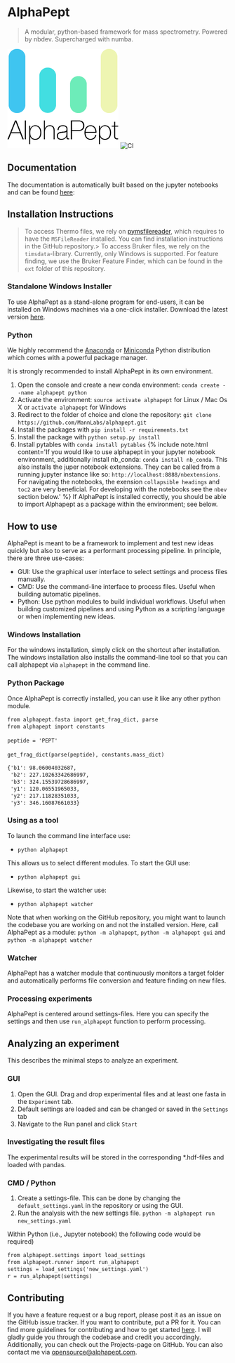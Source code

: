 # AlphaPept
> A modular, python-based framework for mass spectrometry. Powered by nbdev. Supercharged with numba.


![](nbs\images\alphapept_logo.png)
![CI](https://github.com/MannLabs/alphapept/workflows/CI/badge.svg)

## Documentation

The documentation is automatically built based on the jupyter notebooks and can be found [here](https://mannlabs.github.io/alphapept/):

## Installation Instructions
> To access Thermo files, we rely on [pymsfilereader](https://github.com/frallain/pymsfilereader), which requires to have the `MSFileReader` installed. You can find installation instructions in the GitHub repository.> To access Bruker files, we rely on the `timsdata`-library. Currently, only Windows is supported. For feature finding, we use the Bruker Feature Finder, which can be found in the `ext` folder of this repository.

### Standalone Windows Installer
To use AlphaPept as a stand-alone program for end-users, it can be installed on Windows machines via a one-click installer. Download the latest version [here](http://alphapept.org).

### Python

We highly recommend the [Anaconda](https://www.anaconda.com) or [Miniconda](https://docs.conda.io/en/latest/miniconda.html) Python distribution which comes with a powerful package manager.

It is strongly recommended to install AlphaPept in its own environment.
1. Open the console and create a new conda environment: `conda create --name alphapept python`
2. Activate the environment: `source activate alphapept` for Linux / Mac Os X or `activate alphapept` for Windows
2. Redirect to the folder of choice and clone the repository: `git clone https://github.com/MannLabs/alphapept.git`
3. Install the packages with `pip install -r requirements.txt`
4. Install the package with `python setup.py install`
5. Install pytables with `conda install pytables`
{% include note.html content='If you would like to use alphapept in your jupyter notebook environment, additionally install nb_conda: `conda install nb_conda`. This also installs the juper notebook extensions. They can be called from a running jupyter instance like so: `http://localhost:8888/nbextensions`. For navigating the notebooks, the exension `collapsible headings` and `toc2` are very beneficial. For developing with the notebooks see the `nbev` section below.' %}
If AlphaPept is installed correctly, you should be able to import Alphapept as a package within the environment; see below.

## How to use

AlphaPept is meant to be a framework to implement and test new ideas quickly but also to serve as a performant processing pipeline. In principle, there are three use-cases:

* GUI: Use the graphical user interface to select settings and process files manually.
* CMD: Use the command-line interface to process files. Useful when building automatic pipelines.
* Python: Use python modules to build individual workflows. Useful when building customized pipelines and using Python as a scripting language or when implementing new ideas. 

### Windows Installation

For the windows installation, simply click on the shortcut after installation. The windows installation also installs the command-line tool so that you can call alphapept via `alphapept` in the command line.

### Python Package

Once AlphaPept is correctly installed, you can use it like any other python module.

```
from alphapept.fasta import get_frag_dict, parse
from alphapept import constants

peptide = 'PEPT'

get_frag_dict(parse(peptide), constants.mass_dict)
```




    {'b1': 98.06004032687,
     'b2': 227.10263342686997,
     'b3': 324.15539728686997,
     'y1': 120.06551965033,
     'y2': 217.11828351033,
     'y3': 346.16087661033}



### Using as a tool

To launch the command line interface use:
* `python alphapept`

This allows us to select different modules. To start the GUI use:
* `python alphapept gui`

Likewise, to start the watcher use:
* `python alphapept watcher`

Note that when working on the GitHub repository, you might want to launch the codebase you are working on and not the installed version. Here, call AlphaPept as a module: `python -m alphapept`, `python -m alphapept gui` and `python -m alphapept watcher`

### Watcher
AlphaPept has a watcher module that continuously monitors a target folder and automatically performs file conversion and feature finding on new files.

### Processing experiments

AlphaPept is centered around settings-files. Here you can specify the settings and then use `run_alphapept` function to perform processing.

## Analyzing an experiment
This describes the minimal steps to analyze an experiment.

### GUI

1. Open the GUI. Drag and drop experimental files and at least one fasta in the `Experiment` tab. 
2. Default settings are loaded and can be changed or saved in the `Settings` tab
3. Navigate to the Run panel and click `Start`

### Investigating the result files
The experimental results will be stored in the corresponding *.hdf-files and loaded with pandas. 

### CMD / Python
1. Create a settings-file. This can be done by changing the `default_settings.yaml` in the repository or using the GUI.
2. Run the analysis with the new settings file. `python -m alphapept run new_settings.yaml`

Within Python (i.e., Jupyter notebook) the following code would be required)
```
from alphapept.settings import load_settings
from alphapept.runner import run_alphapept
settings = load_settings('new_settings.yaml')
r = run_alphapept(settings)
```

## Contributing
If you have a feature request or a bug report, please post it as an issue on the GitHub issue tracker. If you want to contribute, put a PR for it. You can find more guidelines for contributing and how to get started [here](https://github.com/MannLabs/alphapept/blob/master/CONTRIBUTING.md). I will gladly guide you through the codebase and credit you accordingly. Additionally, you can check out the Projects-page on GitHub. You can also contact me via opensource@alphapept.com.
